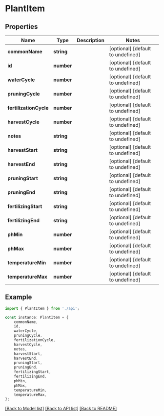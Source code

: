 # PlantItem


## Properties

Name | Type | Description | Notes
------------ | ------------- | ------------- | -------------
**commonName** | **string** |  | [optional] [default to undefined]
**id** | **number** |  | [optional] [default to undefined]
**waterCycle** | **number** |  | [optional] [default to undefined]
**pruningCycle** | **number** |  | [optional] [default to undefined]
**fertilizationCycle** | **number** |  | [optional] [default to undefined]
**harvestCycle** | **number** |  | [optional] [default to undefined]
**notes** | **string** |  | [optional] [default to undefined]
**harvestStart** | **string** |  | [optional] [default to undefined]
**harvestEnd** | **string** |  | [optional] [default to undefined]
**pruningStart** | **string** |  | [optional] [default to undefined]
**pruningEnd** | **string** |  | [optional] [default to undefined]
**fertilizingStart** | **string** |  | [optional] [default to undefined]
**fertilizingEnd** | **string** |  | [optional] [default to undefined]
**phMin** | **number** |  | [optional] [default to undefined]
**phMax** | **number** |  | [optional] [default to undefined]
**temperatureMin** | **number** |  | [optional] [default to undefined]
**temperatureMax** | **number** |  | [optional] [default to undefined]

## Example

```typescript
import { PlantItem } from './api';

const instance: PlantItem = {
    commonName,
    id,
    waterCycle,
    pruningCycle,
    fertilizationCycle,
    harvestCycle,
    notes,
    harvestStart,
    harvestEnd,
    pruningStart,
    pruningEnd,
    fertilizingStart,
    fertilizingEnd,
    phMin,
    phMax,
    temperatureMin,
    temperatureMax,
};
```

[[Back to Model list]](../README.md#documentation-for-models) [[Back to API list]](../README.md#documentation-for-api-endpoints) [[Back to README]](../README.md)
